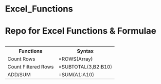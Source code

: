 # Excel_Functions
<h1>Repo for Excel Functions &amp; Formulae</h1>
<table class="table table-bordered">
  <thead class="thead-light">
    <tr>
<table>
  <tr>
    <th>Functions</th>
    <th>Syntax</th>
  </tr>
  <tr>
    <td>Count Rows</td>
    <td>=ROWS(Array)</td>
  </tr>
    <td>Count Filtered Rows</td>
    <td>=SUBTOTAL(3,B2:B10)</td>
  </tr>
   </tr>
    <td>ADD/SUM</td>
    <td>=SUM(A1:A10)</td>
  </tr>
</table>
